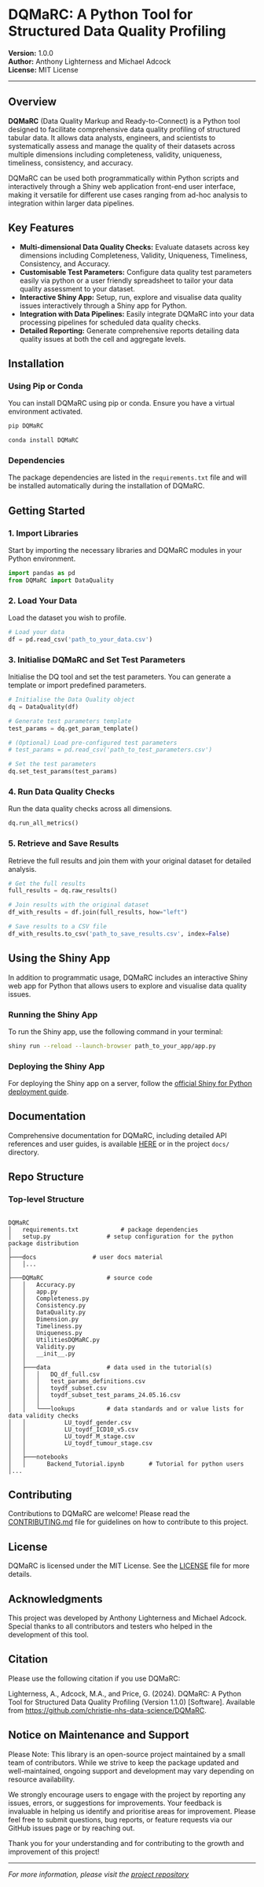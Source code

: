 
# DQMaRC: A Python Tool for Structured Data Quality Profiling

**Version:** 1.0.0  
**Author:** Anthony Lighterness and Michael Adcock  
**License:** MIT License  

---

## Overview

**DQMaRC** (Data Quality Markup and Ready-to-Connect) is a Python tool designed to facilitate comprehensive data quality profiling of structured tabular data. It allows data analysts, engineers, and scientists to systematically assess and manage the quality of their datasets across multiple dimensions including completeness, validity, uniqueness, timeliness, consistency, and accuracy.

DQMaRC can be used both programmatically within Python scripts and interactively through a Shiny web application front-end user interface, making it versatile for different use cases ranging from ad-hoc analysis to integration within larger data pipelines.

## Key Features

- **Multi-dimensional Data Quality Checks:** Evaluate datasets across key dimensions including Completeness, Validity, Uniqueness, Timeliness, Consistency, and Accuracy.
- **Customisable Test Parameters:** Configure data quality test parameters easily via python or a user friendly spreadsheet to tailor your data quality assessment to your dataset.
- **Interactive Shiny App:** Setup, run, explore and visualise data quality issues interactively through a Shiny app for Python.
- **Integration with Data Pipelines:** Easily integrate DQMaRC into your data processing pipelines for scheduled data quality checks.
- **Detailed Reporting:** Generate comprehensive reports detailing data quality issues at both the cell and aggregate levels.

## Installation

### Using Pip or Conda

You can install DQMaRC using pip or conda. Ensure you have a virtual environment activated.

```bash
pip DQMaRC
```

```bash
conda install DQMaRC
```

### Dependencies

The package dependencies are listed in the `requirements.txt` file and will be installed automatically during the installation of DQMaRC.

## Getting Started

### 1. Import Libraries

Start by importing the necessary libraries and DQMaRC modules in your Python environment.

```python
import pandas as pd
from DQMaRC import DataQuality
```

### 2. Load Your Data

Load the dataset you wish to profile.

```python
# Load your data
df = pd.read_csv('path_to_your_data.csv')
```

### 3. Initialise DQMaRC and Set Test Parameters

Initialise the DQ tool and set the test parameters. You can generate a template or import predefined parameters.

```python
# Initialise the Data Quality object
dq = DataQuality(df)

# Generate test parameters template
test_params = dq.get_param_template()

# (Optional) Load pre-configured test parameters
# test_params = pd.read_csv('path_to_test_parameters.csv')

# Set the test parameters
dq.set_test_params(test_params)
```

### 4. Run Data Quality Checks

Run the data quality checks across all dimensions.

```python
dq.run_all_metrics()
```

### 5. Retrieve and Save Results

Retrieve the full results and join them with your original dataset for detailed analysis.

```python
# Get the full results
full_results = dq.raw_results()

# Join results with the original dataset
df_with_results = df.join(full_results, how="left")

# Save results to a CSV file
df_with_results.to_csv('path_to_save_results.csv', index=False)
```

## Using the Shiny App

In addition to programmatic usage, DQMaRC includes an interactive Shiny web app for Python that allows users to explore and visualise data quality issues.

### Running the Shiny App

To run the Shiny app, use the following command in your terminal:

```bash
shiny run --reload --launch-browser path_to_your_app/app.py
```

### Deploying the Shiny App

For deploying the Shiny app on a server, follow the [official Shiny for Python deployment guide](https://shiny.posit.co/py/docs/install-create-run.html).

## Documentation

Comprehensive documentation for DQMaRC, including detailed API references and user guides, is available [HERE](https://readthedocs.com/dqmarc) or in the project `docs/` directory.

## Repo Structure
### Top-level Structure

```

DQMaRC	
│   requirements.txt 			# package dependencies
│   setup.py	 			# setup configuration for the python package distribution
│       
├───docs	 			# user docs material
│   │...   
│           
├───DQMaRC  				# source code
│   │   Accuracy.py
│   │   app.py
│   │   Completeness.py
│   │   Consistency.py
│   │   DataQuality.py
│   │   Dimension.py
│   │   Timeliness.py
│   │   Uniqueness.py
│   │   UtilitiesDQMaRC.py
│   │   Validity.py
│   │   __init__.py
│   │   
│   ├───data	 			# data used in the tutorial(s)
│   │   │   DQ_df_full.csv
│   │   │   test_params_definitions.csv
│   │   │   toydf_subset.csv
│   │   │   toydf_subset_test_params_24.05.16.csv
│   │   │   
│   │   └───lookups	 		# data standards and or value lists for data validity checks
│   │           LU_toydf_gender.csv
│   │           LU_toydf_ICD10_v5.csv
│   │           LU_toydf_M_stage.csv
│   │           LU_toydf_tumour_stage.csv
│   │           
│   ├───notebooks	
│   │      Backend_Tutorial.ipynb   	# Tutorial for python users
│...

```

## Contributing

Contributions to DQMaRC are welcome! Please read the [CONTRIBUTING.md](CONTRIBUTING.md) file for guidelines on how to contribute to this project.

## License

DQMaRC is licensed under the MIT License. See the [LICENSE](LICENSE) file for more details.

## Acknowledgments

This project was developed by Anthony Lighterness and Michael Adcock. Special thanks to all contributors and testers who helped in the development of this tool.

## Citation
Please use the following citation if you use DQMaRC:

Lighterness, A., Adcock, M.A., and Price, G. (2024). DQMaRC: A Python Tool for Structured Data Quality Profiling (Version 1.1.0) [Software]. Available from https://github.com/christie-nhs-data-science/DQMaRC.

## Notice on Maintenance and Support

Please Note: This library is an open-source project maintained by a small team of contributors. 
While we strive to keep the package updated and well-maintained, ongoing support and development may vary depending on resource availability.

We strongly encourage users to engage with the project by reporting any issues, errors, or suggestions for improvements. 
Your feedback is invaluable in helping us identify and prioritise areas for improvement. 
Please feel free to submit questions, bug reports, or feature requests via our GitHub issues page or by reaching out.

Thank you for your understanding and for contributing to the growth and improvement of this project!

---

*For more information, please visit the [project repository](https://github.com/christie-nhs-data-science/DQMaRC)*
